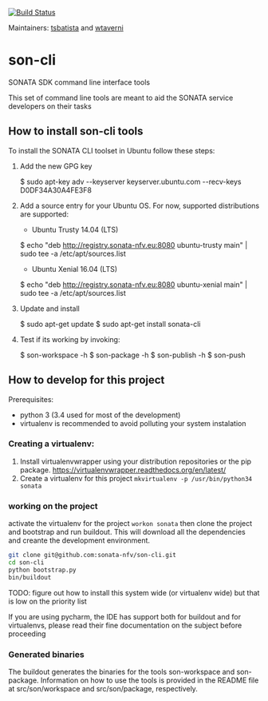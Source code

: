 [![Build Status](https://jenkins.sonata-nfv.eu/buildStatus/icon?job=son-cli)](https://jenkins.sonata-nfv.eu/job/son-cli/)

Maintainers: [tsbatista](https://github.com/tsbatista) and [wtaverni](https://github.com/wtaverni)

# son-cli
SONATA SDK command line interface tools

This set of command line tools are meant to aid the SONATA service developers on their tasks

## How to install son-cli tools

To install the SONATA CLI toolset in Ubuntu follow these steps:

1. Add the new GPG key

    $ sudo apt-key adv --keyserver keyserver.ubuntu.com --recv-keys D0DF34A30A4FE3F8
    
2. Add a source entry for your Ubuntu OS.
    For now, supported distributions are supported:
    - Ubuntu Trusty 14.04 (LTS)
    
    $ ﻿﻿echo "deb http://registry.sonata-nfv.eu:8080 ubuntu-trusty main" | sudo tee -a /etc/apt/sources.list
    
    - Ubuntu Xenial 16.04 (LTS)
    
    $ ﻿﻿echo "deb http://registry.sonata-nfv.eu:8080 ubuntu-xenial main" | sudo tee -a /etc/apt/sources.list
    
3. Update and install

    $ sudo apt-get update
    $ sudo apt-get install sonata-cli

4. Test if its working by invoking:

    $ son-workspace -h
    $ son-package -h
    $ son-publish -h
    $ son-push

## How to develop for this project

Prerequisites:
- python 3 (3.4 used for most of the development)
- virtualenv is recommended to avoid polluting your system instalation

### Creating a virtualenv:
1. Install virtualenvwrapper using your distribution repositories or the pip package.
https://virtualenvwrapper.readthedocs.org/en/latest/
1. Create a virtualenv for this project 
`mkvirtualenv -p /usr/bin/python34 sonata`

### working on the project

activate the virtualenv for the project `workon sonata` then clone the project and bootstrap and run buildout. This will download all the dependencies and creante the development environment.
```sh
git clone git@github.com:sonata-nfv/son-cli.git 
cd son-cli
python bootstrap.py
bin/buildout
```

TODO: figure out how to install this system wide (or virtualenv wide) 
but that is low on the priority list

If you are using pycharm, the IDE has support both for buildout and for virtualenvs,
please read their fine documentation on the subject before proceeding


### Generated binaries

The buildout generates the binaries for the tools son-workspace and son-package. Information on how to use the tools is provided in the README file at src/son/workspace and src/son/package, respectively.

